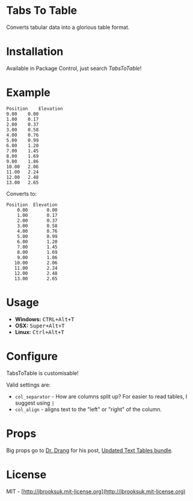 # Tabs To Table
Converts tabular data into a glorious table format.

# Installation
Available in Package Control, just search *TabsToTable*!

# Example
```
Position	Elevation
0.00	0.00
1.00	0.17
2.00	0.37
3.00	0.58
4.00	0.76
5.00	0.99
6.00	1.20
7.00	1.45
8.00	1.69
9.00	1.86
10.00	2.06
11.00	2.24
12.00	2.48
13.00	2.65
```

Converts to:

```
Position  Elevation
    0.00       0.00
    1.00       0.17
    2.00       0.37
    3.00       0.58
    4.00       0.76
    5.00       0.99
    6.00       1.20
    7.00       1.45
    8.00       1.69
    9.00       1.86
   10.00       2.06
   11.00       2.24
   12.00       2.48
   13.00       2.65
```

# Usage
- **Windows:** <kbd>CTRL+Alt+T</kbd>
- **OSX:** <kbd>Super+Alt+T</kbd>
- **Linux:** <kbd>Ctrl+Alt+T</kbd>

# Configure
TabsToTable is customisable!

Valid settings are:

- `col_separator` - How are columns split up? For easier to read tables, I suggest using ` | `
- `col_align` - aligns text to the "left" or "right" of the column.

# Props
Big props go to [Dr. Drang](http://www.leancrew.com/all-this/) for his post, [Updated Text Tables bundle](http://www.leancrew.com/all-this/2008/09/updated-text-tables-bundle-for-textmate/).

# License
MIT - [http://jbrooksuk.mit-license.org](http://jbrooksuk.mit-license.org)